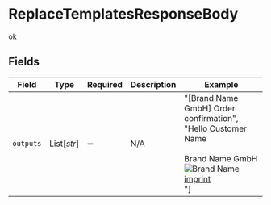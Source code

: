 # ReplaceTemplatesResponseBody

ok


## Fields

| Field                                                                                                                                                                                                                                          | Type                                                                                                                                                                                                                                           | Required                                                                                                                                                                                                                                       | Description                                                                                                                                                                                                                                    | Example                                                                                                                                                                                                                                        |
| ---------------------------------------------------------------------------------------------------------------------------------------------------------------------------------------------------------------------------------------------- | ---------------------------------------------------------------------------------------------------------------------------------------------------------------------------------------------------------------------------------------------- | ---------------------------------------------------------------------------------------------------------------------------------------------------------------------------------------------------------------------------------------------- | ---------------------------------------------------------------------------------------------------------------------------------------------------------------------------------------------------------------------------------------------- | ---------------------------------------------------------------------------------------------------------------------------------------------------------------------------------------------------------------------------------------------- |
| `outputs`                                                                                                                                                                                                                                      | List[*str*]                                                                                                                                                                                                                                    | :heavy_minus_sign:                                                                                                                                                                                                                             | N/A                                                                                                                                                                                                                                            | "[Brand Name GmbH] Order confirmation",<br/>"Hello Customer Name <br/><br/><span color="#ccc">Brand Name GmbH</span><br/><img src="https://logobucket.s3.amazonaws.com/brandlogo.png" alt="Brand Name"/><br/><a href="https://company.com/imprint">imprint</a><br/>"]<br/> |
